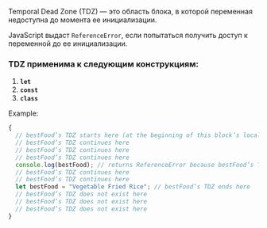 Temporal Dead Zone (TDZ) — это область блока, в которой переменная недоступна до момента ее инициализации.

JavaScript выдаст `ReferenceError`, если попытаться получить доступ к переменной до ее инициализации. 

### TDZ применима к следующим конструкциям:
1. **`let`**
2. **`const`**
3. **`class`**


Example:
```js
{
  // bestFood’s TDZ starts here (at the beginning of this block’s local scope)
  // bestFood’s TDZ continues here
  // bestFood’s TDZ continues here
  // bestFood’s TDZ continues here
  console.log(bestFood); // returns ReferenceError because bestFood’s TDZ continues here
  // bestFood’s TDZ continues here
  // bestFood’s TDZ continues here
  let bestFood = "Vegetable Fried Rice"; // bestFood’s TDZ ends here
  // bestFood’s TDZ does not exist here
  // bestFood’s TDZ does not exist here
  // bestFood’s TDZ does not exist here
}
```